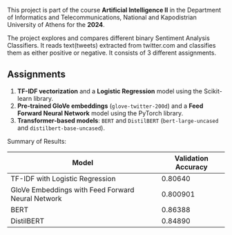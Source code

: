 This project is part of the course **Artificial Intelligence II** in the Department of Informatics and Telecommunications, National and Kapodistrian University of Athens for the **2024**.

The project explores and compares different binary Sentiment Analysis Classifiers. It reads text(tweets) extracted from twitter.com and classifies them as either positive or negative. It consists of 3 different assignments.

## Assignments

1. **TF-IDF vectorization** and a **Logistic Regression** model using the Scikit-learn library.  
2. **Pre-trained GloVe embeddings** (`glove-twitter-200d`) and a **Feed Forward Neural Network** model using the PyTorch library.  
3. **Transformer-based models**: `BERT` and `DistilBERT` (`bert-large-uncased` and `distilbert-base-uncased`).

Summary of Results:

| Model                                             | Validation Accuracy |
| ------------------------------------------------- | ------------------- |
| TF-IDF with Logistic Regression                   | 0.80640             |
| GloVe Embeddings with Feed Forward Neural Network | 0.800901            |
| BERT                                              | 0.86388             |
| DistilBERT                                        | 0.84890             |

